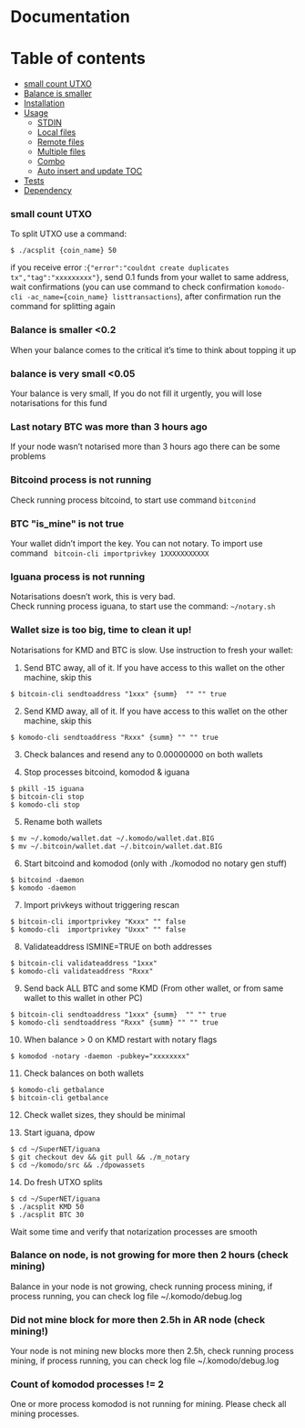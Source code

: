 # Documentation

Table of contents
=================

<!--ts-->
   * [small count UTXO](#small-count-utxo)
   * [Balance is smaller](#balance-is-smaller)
   * [Installation](#installation)
   * [Usage](#usage)
      * [STDIN](#stdin)
      * [Local files](#local-files)
      * [Remote files](#remote-files)
      * [Multiple files](#multiple-files)
      * [Combo](#combo)
      * [Auto insert and update TOC](#auto-insert-and-update-toc)
   * [Tests](#tests)
   * [Dependency](#dependency)
<!--te-->

### small count UTXO
To split UTXO use a command:

```
$ ./acsplit {coin_name} 50
```
if you receive error :```{"error":"couldnt create duplicates tx","tag":"xxxxxxxxx"}```, send 0.1 funds from your wallet to same address, wait confirmations
(you can use command  to check confirmation ```komodo-cli -ac_name={coin_name} listtransactions```), after confirmation run the command for splitting again

### Balance is smaller <0.2
When your balance comes to the critical it’s time to think about topping it up

### balance is very small <0.05

Your balance is very small, If you do not fill it urgently, you will lose notarisations for this fund

### Last notary BTC was more than 3 hours ago
If your node wasn’t notarised more than 3 hours ago there can be some problems

### Bitcoind process is not running

Check running process bitcoind, to start use command ```bitconind```  

### BTC "is_mine" is not true

Your wallet didn’t import the key. You can not notary. To import use command ``` bitcoin-cli importprivkey 1XXXXXXXXXXX```

### Iguana process is not running

Notarisations doesn’t work, this is very bad.  
Check running process iguana, to start use the command: ```~/notary.sh```

### Wallet size is too big, time to clean it up!

Notarisations for KMD and BTC is slow. Use instruction to fresh your wallet:
1. Send BTC away, all of it. If you have access to this wallet on the other machine, skip this
```
$ bitcoin-cli sendtoaddress "1xxx" {summ}  "" "" true
```

2. Send KMD away, all of it. If you have access to this wallet on the other machine, skip this
```
$ komodo-cli sendtoaddress "Rxxx" {summ} "" "" true
```

3. Check balances and resend any to 0.00000000 on both wallets

4. Stop processes bitcoind, komodod & iguana
```
$ pkill -15 iguana
$ bitcoin-cli stop
$ komodo-cli stop
```

5. Rename both wallets
```
$ mv ~/.komodo/wallet.dat ~/.komodo/wallet.dat.BIG
$ mv ~/.bitcoin/wallet.dat ~/.bitcoin/wallet.dat.BIG
````

6. Start bitcoind and komodod (only with ./komodod no notary gen stuff)
```
$ bitcoind -daemon
$ komodo -daemon
```

7. Import privkeys without triggering rescan
```
$ bitcoin-cli importprivkey "Kxxx" "" false
$ komodo-cli  importprivkey "Uxxx" "" false
```

8. Validateaddress ISMINE=TRUE on both addresses
```
$ bitcoin-cli validateaddress "1xxx"
$ komodo-cli validateaddress "Rxxx"
```

9. Send back ALL BTC and some KMD (From other wallet, or from same wallet to this wallet in other PC)
```
$ bitcoin-cli sendtoaddress "1xxx" {summ}  "" "" true
$ komodo-cli sendtoaddress "Rxxx" {summ} "" "" true
```

10. When balance > 0 on KMD restart with notary flags
```
$ komodod -notary -daemon -pubkey="xxxxxxxx"
```

11. Check balances on both wallets
```
$ komodo-cli getbalance
$ bitcoin-cli getbalance
```

12. Check wallet sizes, they should be minimal

13. Start iguana, dpow
```
$ cd ~/SuperNET/iguana
$ git checkout dev && git pull && ./m_notary 
$ cd ~/komodo/src && ./dpowassets
```

14. Do fresh UTXO splits
```
$ cd ~/SuperNET/iguana
$ ./acsplit KMD 50
$ ./acsplit BTC 30
```
 
Wait some time and verify that notarization processes are smooth

### Balance on node, is not growing for more then 2 hours (check mining)

Balance in your node is not growing, check running process mining, if process running, you can check log file ~/.komodo/debug.log

### Did not mine block for more then 2.5h in AR node (check mining!)

Your node is not mining new blocks more then 2.5h, check running process mining, if process running, you can check log file ~/.komodo/debug.log

### Count of komodod processes != 2

One or more process komodod is not running for mining. Please check all mining processes.
